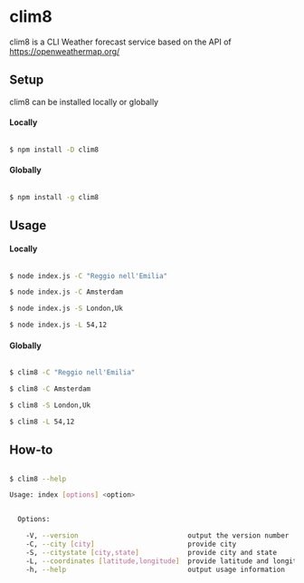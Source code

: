 # clim8
clim8 is a CLI Weather forecast service based on the API of https://openweathermap.org/

## Setup

clim8 can be installed locally or globally

#### Locally

```bash

$ npm install -D clim8

```

#### Globally

```bash

$ npm install -g clim8

```

## Usage

#### Locally

```bash

$ node index.js -C "Reggio nell'Emilia"

$ node index.js -C Amsterdam

$ node index.js -S London,Uk

$ node index.js -L 54,12

```

#### Globally

```bash

$ clim8 -C "Reggio nell'Emilia"

$ clim8 -C Amsterdam

$ clim8 -S London,Uk

$ clim8 -L 54,12

```


## How-to
```bash

$ clim8 --help

Usage: index [options] <option>


  Options:

    -V, --version                           output the version number
    -C, --city [city]                       provide city
    -S, --citystate [city,state]            provide city and state
    -L, --coordinates [latitude,longitude]  provide latitude and longitude
    -h, --help                              output usage information

```
